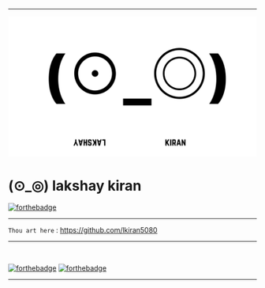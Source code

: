 
---

![lkiran](https://github.com/lkiran5080/lkiran5080/blob/master/lkiran.png)


# (⊙_◎) lakshay kiran

[![forthebadge](https://forthebadge.com/images/badges/no-ragrets.svg)](https://forthebadge.com) 

---

`Thou art here` : <https://github.com/lkiran5080>  
<!--I write : <https://bit.ly/lkiran5080>  -->
<!--Hire Me : <https://bit.ly/hirelakshay>  -->

---

<br>

[![forthebadge](https://forthebadge.com/images/badges/oooo-kill-em.svg)](https://forthebadge.com)
[![forthebadge](https://forthebadge.com/images/badges/not-an-issue.svg)](https://forthebadge.com)  

---
